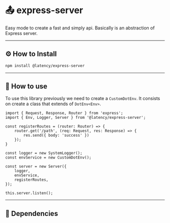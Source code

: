# 📤 express-server

Easy mode to create a fast and simply api. Basically is an abstraction of Express server.

---

## ⚙️ How to Install

```bash
npm install @latency/express-server
```

---

## 👀 How to use

To use this library previously we need to create a `CustomDotEnv`. It consists on create a class that extends of `DotEnv<Env>`.

```tsx
import { Request, Response, Router } from 'express';
import { Env, Logger, Server } from '@latency/express-server';

const registerRoutes = (router: Router) => {
	router.get('/path', (req: Request, res: Response) => {
		res.send({ body: 'success' })
	});
}

const logger = new SystemLogger();
const envService = new CustomDotEnv();

const server = new Server({
	logger,
	envService,
	registerRoutes,
});

this.server.listen();
```

---

## 🔁 Dependencies
